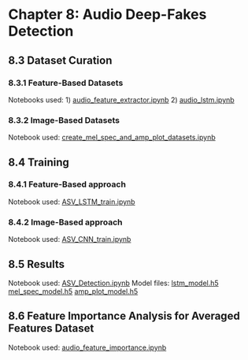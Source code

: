 # Chapter 8: Audio Deep-Fakes Detection

## 8.3 Dataset Curation
### 8.3.1 Feature-Based Datasets
Notebooks used: 1) [audio_feature_extractor.ipynb](audio_feature_extractor.ipynb)
                2) [audio_lstm.ipynb](audio_lstm.ipynb)
### 8.3.2 Image-Based Datasets 
Notebook used: [create_mel_spec_and_amp_plot_datasets.ipynb](create_mel_spec_and_amp_plot_datasets.ipynb)

## 8.4 Training 
### 8.4.1 Feature-Based approach
Notebook used: [ASV_LSTM_train.ipynb](ASV_LSTM_train.ipynb)
### 8.4.2 Image-Based approach 
Notebook used: [ASV_CNN_train.ipynb](ASV_CNN_train.ipynb)

## 8.5 Results 
Notebook used: [ASV_Detection.ipynb](ASV_Detection.ipynb)
Model files: [lstm_model.h5](lstm_model.h5)
             [mel_spec_model.h5](mel_spec_model.h5)
             [amp_plot_model.h5](amp_plot_model.h5)

## 8.6 Feature Importance Analysis for Averaged Features Dataset
Notebook used: [audio_feature_importance.ipynb](audio_feature_importance.ipynb)
